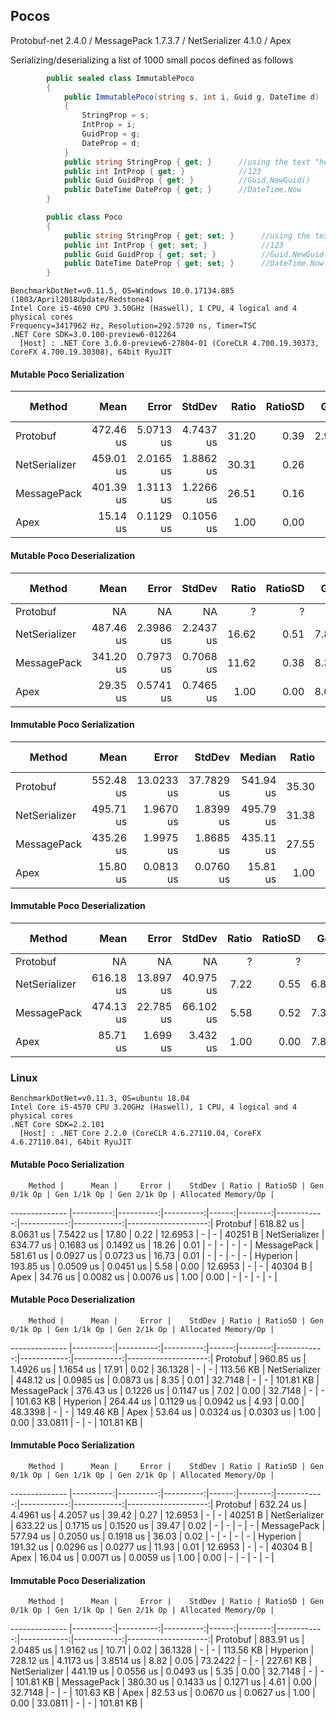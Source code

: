 ## Pocos

Protobuf-net 2.4.0 / MessagePack 1.7.3.7 / NetSerializer 4.1.0 / Apex

Serializing/deserializing a list of 1000 small pocos defined as follows

```csharp
        public sealed class ImmutablePoco
        {
            public ImmutablePoco(string s, int i, Guid g, DateTime d)
            {
                StringProp = s;
                IntProp = i;
                GuidProp = g;
                DateProp = d;
            }
            public string StringProp { get; }      //using the text "hello"
            public int IntProp { get; }            //123
            public Guid GuidProp { get; }          //Guid.NewGuid()
            public DateTime DateProp { get; }      //DateTime.Now
        }

        public class Poco
        {
            public string StringProp { get; set; }      //using the text "hello"
            public int IntProp { get; set; }            //123
            public Guid GuidProp { get; set; }          //Guid.NewGuid()
            public DateTime DateProp { get; set; }      //DateTime.Now
        }
```

```
BenchmarkDotNet=v0.11.5, OS=Windows 10.0.17134.885 (1803/April2018Update/Redstone4)
Intel Core i5-4690 CPU 3.50GHz (Haswell), 1 CPU, 4 logical and 4 physical cores
Frequency=3417962 Hz, Resolution=292.5720 ns, Timer=TSC
.NET Core SDK=3.0.100-preview6-012264
  [Host] : .NET Core 3.0.0-preview6-27804-01 (CoreCLR 4.700.19.30373, CoreFX 4.700.19.30308), 64bit RyuJIT
```

#### Mutable Poco Serialization

|        Method |      Mean |     Error |    StdDev | Ratio | RatioSD |  Gen 0 | Gen 1 | Gen 2 | Allocated |
|-------------- |----------:|----------:|----------:|------:|--------:|-------:|------:|------:|----------:|
|      Protobuf | 472.46 us | 5.0713 us | 4.7437 us | 31.20 |    0.39 | 2.9297 |     - |     - |   40250 B |
| NetSerializer | 459.01 us | 2.0165 us | 1.8862 us | 30.31 |    0.26 |      - |     - |     - |         - |
|   MessagePack | 401.39 us | 1.3113 us | 1.2266 us | 26.51 |    0.16 |      - |     - |     - |         - |
|          Apex |  15.14 us | 0.1129 us | 0.1056 us |  1.00 |    0.00 |      - |     - |     - |         - |


#### Mutable Poco Deserialization

|        Method |      Mean |     Error |    StdDev | Ratio | RatioSD |  Gen 0 |  Gen 1 | Gen 2 | Allocated |
|-------------- |----------:|----------:|----------:|------:|--------:|-------:|-------:|------:|----------:|
|      Protobuf |        NA |        NA |        NA |     ? |       ? |      - |      - |     - |         - |
| NetSerializer | 487.46 us | 2.3986 us | 2.2437 us | 16.62 |    0.51 | 7.8125 | 0.9766 |     - |   96248 B |
|   MessagePack | 341.20 us | 0.7973 us | 0.7068 us | 11.62 |    0.38 | 8.3008 | 0.9766 |     - |   96056 B |
|          Apex |  29.35 us | 0.5741 us | 0.7465 us |  1.00 |    0.00 | 8.0566 | 1.0986 |     - |   96248 B |


#### Immutable Poco Serialization

|        Method |      Mean |      Error |     StdDev |    Median | Ratio | RatioSD |  Gen 0 | Gen 1 | Gen 2 | Allocated |
|-------------- |----------:|-----------:|-----------:|----------:|------:|--------:|-------:|------:|------:|----------:|
|      Protobuf | 552.48 us | 13.0233 us | 37.7829 us | 541.94 us | 35.30 |    2.89 | 2.9297 |     - |     - |   40254 B |
| NetSerializer | 495.71 us |  1.9670 us |  1.8399 us | 495.79 us | 31.38 |    0.15 |      - |     - |     - |         - |
|   MessagePack | 435.26 us |  1.9975 us |  1.8685 us | 435.11 us | 27.55 |    0.18 |      - |     - |     - |         - |
|          Apex |  15.80 us |  0.0813 us |  0.0760 us |  15.81 us |  1.00 |    0.00 |      - |     - |     - |         - |


#### Immutable Poco Deserialization

|        Method |      Mean |     Error |    StdDev | Ratio | RatioSD |  Gen 0 |  Gen 1 | Gen 2 | Allocated |
|-------------- |----------:|----------:|----------:|------:|--------:|-------:|-------:|------:|----------:|
|      Protobuf |        NA |        NA |        NA |     ? |       ? |      - |      - |     - |         - |
| NetSerializer | 616.18 us | 13.897 us | 40.975 us |  7.22 |    0.55 | 6.8359 |      - |     - |   96248 B |
|   MessagePack | 474.13 us | 22.785 us | 66.102 us |  5.58 |    0.52 | 7.3242 | 0.4883 |     - |   96056 B |
|          Apex |  85.71 us |  1.699 us |  3.432 us |  1.00 |    0.00 | 7.8125 | 0.4883 |     - |   96248 B |


### Linux

```
BenchmarkDotNet=v0.11.3, OS=ubuntu 18.04
Intel Core i5-4570 CPU 3.20GHz (Haswell), 1 CPU, 4 logical and 4 physical cores
.NET Core SDK=2.2.101
  [Host] : .NET Core 2.2.0 (CoreCLR 4.6.27110.04, CoreFX 4.6.27110.04), 64bit RyuJIT
```

#### Mutable Poco Serialization

        Method |      Mean |     Error |    StdDev | Ratio | RatioSD | Gen 0/1k Op | Gen 1/1k Op | Gen 2/1k Op | Allocated Memory/Op |
-------------- |----------:|----------:|----------:|------:|--------:|------------:|------------:|------------:|--------------------:|
      Protobuf | 618.82 us | 8.0631 us | 7.5422 us | 17.80 |    0.22 |     12.6953 |           - |           - |             40251 B |
 NetSerializer | 634.77 us | 0.1683 us | 0.1492 us | 18.26 |    0.01 |           - |           - |           - |                   - |
   MessagePack | 581.61 us | 0.0927 us | 0.0723 us | 16.73 |    0.01 |           - |           - |           - |                   - |
      Hyperion | 193.85 us | 0.0509 us | 0.0451 us |  5.58 |    0.00 |     12.6953 |           - |           - |             40304 B |
          Apex |  34.76 us | 0.0082 us | 0.0076 us |  1.00 |    0.00 |           - |           - |           - |                   - |


#### Mutable Poco Deserialization

        Method |      Mean |     Error |    StdDev | Ratio | RatioSD | Gen 0/1k Op | Gen 1/1k Op | Gen 2/1k Op | Allocated Memory/Op |
-------------- |----------:|----------:|----------:|------:|--------:|------------:|------------:|------------:|--------------------:|
      Protobuf | 960.85 us | 1.4926 us | 1.1654 us | 17.91 |    0.02 |     36.1328 |           - |           - |           113.56 KB |
 NetSerializer | 448.12 us | 0.0985 us | 0.0873 us |  8.35 |    0.01 |     32.7148 |           - |           - |           101.81 KB |
   MessagePack | 376.43 us | 0.1226 us | 0.1147 us |  7.02 |    0.00 |     32.7148 |           - |           - |           101.63 KB |
      Hyperion | 264.44 us | 0.1129 us | 0.0942 us |  4.93 |    0.00 |     48.3398 |           - |           - |           149.46 KB |
          Apex |  53.64 us | 0.0324 us | 0.0303 us |  1.00 |    0.00 |     33.0811 |           - |           - |           101.81 KB |


#### Immutable Poco Serialization

        Method |      Mean |     Error |    StdDev | Ratio | RatioSD | Gen 0/1k Op | Gen 1/1k Op | Gen 2/1k Op | Allocated Memory/Op |
-------------- |----------:|----------:|----------:|------:|--------:|------------:|------------:|------------:|--------------------:|
      Protobuf | 632.24 us | 4.4961 us | 4.2057 us | 39.42 |    0.27 |     12.6953 |           - |           - |             40251 B |
 NetSerializer | 633.22 us | 0.1715 us | 0.1520 us | 39.47 |    0.02 |           - |           - |           - |                   - |
   MessagePack | 577.94 us | 0.2050 us | 0.1918 us | 36.03 |    0.02 |           - |           - |           - |                   - |
      Hyperion | 191.32 us | 0.0296 us | 0.0277 us | 11.93 |    0.01 |     12.6953 |           - |           - |             40304 B |
          Apex |  16.04 us | 0.0071 us | 0.0059 us |  1.00 |    0.00 |           - |           - |           - |                   - |


#### Immutable Poco Deserialization

        Method |      Mean |     Error |    StdDev | Ratio | RatioSD | Gen 0/1k Op | Gen 1/1k Op | Gen 2/1k Op | Allocated Memory/Op |
-------------- |----------:|----------:|----------:|------:|--------:|------------:|------------:|------------:|--------------------:|
      Protobuf | 883.91 us | 2.0485 us | 1.9162 us | 10.71 |    0.02 |     36.1328 |           - |           - |           113.56 KB |
      Hyperion | 728.12 us | 4.1173 us | 3.8514 us |  8.82 |    0.05 |     73.2422 |           - |           - |           227.61 KB |
 NetSerializer | 441.19 us | 0.0556 us | 0.0493 us |  5.35 |    0.00 |     32.7148 |           - |           - |           101.81 KB |
   MessagePack | 380.30 us | 0.1433 us | 0.1271 us |  4.61 |    0.00 |     32.7148 |           - |           - |           101.63 KB |
          Apex |  82.53 us | 0.0670 us | 0.0627 us |  1.00 |    0.00 |     33.0811 |           - |           - |           101.81 KB |

